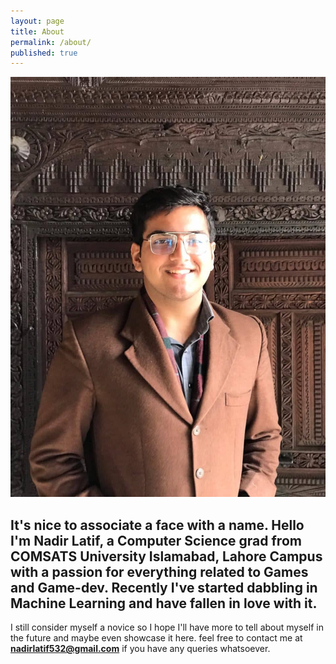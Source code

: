 ```yaml
---
layout: page
title: About
permalink: /about/
published: true
---
```

![My Picture](/images/My_Picture.jpg)


It's nice to associate a face with a name. Hello I'm Nadir Latif, a Computer Science grad from COMSATS University Islamabad, Lahore Campus with a passion for everything related to Games and Game-dev. Recently I've started dabbling in Machine Learning and have fallen in love with it. 
---
I still consider myself a novice so I hope I'll have more to tell about myself in the future and maybe even showcase it here. feel free to contact me at **nadirlatif532@gmail.com** if you have any queries whatsoever.